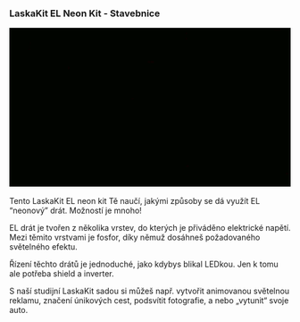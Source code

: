 ### LaskaKit EL Neon Kit - Stavebnice
<p><img src="https://raw.githubusercontent.com/LaskaKit/Neon_Kit/main/img/EL_Neon_animace.gif?raw=true" alt="main" /></p>
<p>Tento LaskaKit EL neon kit Tě naučí, jakými způsoby se dá využít EL “neonový” drát. Možností je mnoho!</p>

<p>EL drát je tvořen z několika vrstev, do kterých je přiváděno elektrické napětí. Mezi těmito vrstvami je fosfor, díky němuž dosáhneš požadovaného světelného efektu.</p>

<p>Řízení těchto drátů je jednoduché, jako kdybys blikal LEDkou. Jen k tomu ale potřeba shield a inverter.</p>

<p>S naší studijní LaskaKit sadou si můžeš např. vytvořit animovanou světelnou reklamu, značení únikových cest, podsvítit fotografie, a nebo „vytunit“ svoje auto.</p> 
